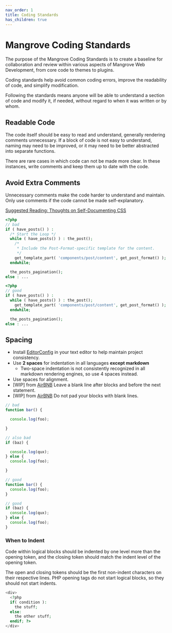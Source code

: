 ```yaml
---
nav_order: 1
title: Coding Standards
has_children: true
---
```

# Mangrove Coding Standards

The purpose of the Mangrove Coding Standards is to create a baseline for
collaboration and review within various aspects of Mangrove Web Development,
from core code to themes to plugins.

Coding standards help avoid common coding errors, improve the readability of
code, and simplify modification.

Following the standards means anyone will be able to understand a section of
code and modify it, if needed, without regard to when it was written or by whom.


## Readable Code
The code itself should be easy to read and understand, generally rendering
comments unnecessary. If a block of code is not easy to understand, naming may
need to be improved, or it may need to be better abstracted into separate functions.

There are rare cases in which code can not be made more clear. In these
instances, write comments and keep them up to date with the code.

## Avoid Extra Comments
Unnecessary comments make the code harder to understand and maintain. Only use
comments if the code cannot be made self-explanatory.

[Suggested Reading: Thoughts on Self-Documenting CSS](http://keithjgrant.com/posts/2017/06/self-documenting-css/)

```php
<?php
// bad
if ( have_posts() ) :
  /* Start the Loop */
  while ( have_posts() ) : the_post();
    /*
     * Include the Post-Format-specific template for the content.
     */
    get_template_part( 'components/post/content', get_post_format() );
  endwhile;

  the_posts_pagination();
else : ...
```

```php
<?php
// good
if ( have_posts() ) :
  while ( have_posts() ) : the_post();
    get_template_part( 'components/post/content', get_post_format() );
  endwhile;

  the_posts_pagination();
else : ...
```

## Spacing
* Install [EditorConfig](http://editorconfig.org) in your text editor to help
maintain project consistency.
* Use __2 spaces__ for indentation in all languages **except markdown**
    * Two-space indentation is not consistently recognized in all markdown rendering engines, so use 4 spaces instead.
* Use spaces for alignment.
* [WIP] from [AirBNB](https://github.com/airbnb/javascript#whitespace--after-blocks)
Leave a blank line after blocks and before the next statement.
* [WIP] from [AirBNB](https://github.com/airbnb/javascript#whitespace--padded-blocks)
Do not pad your blocks with blank lines.

```javascript
// bad
function bar() {

  console.log(foo);

}

// also bad
if (baz) {

  console.log(qux);
} else {
  console.log(foo);

}

// good
function bar() {
  console.log(foo);
}

// good
if (baz) {
  console.log(qux);
} else {
  console.log(foo);
}
```

### When to Indent
Code within logical blocks should be indented by one level more than the opening token, and the closing token should match the indent level of the opening token.

The open and closing tokens should be the first non-indent characters on their respective lines.
PHP opening tags do not start logical blocks, so they should not start indents.

```php
<div>
  <?php
  if( condition ):
    the stuff;
  else:
    the other stuff;
  endif; ?>
</div>
```
